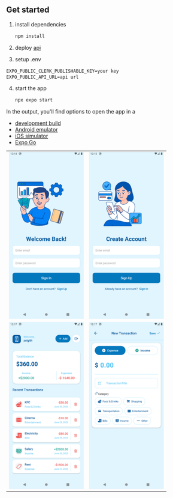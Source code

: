 ## Get started

1. install dependencies

   ```bash
   npm install
   ```

2. deploy [api](https://github.com/Zelgith/expense-tracker-api)

3. setup .env

```
EXPO_PUBLIC_CLERK_PUBLISHABLE_KEY=your key
EXPO_PUBLIC_API_URL=api url
```

4. start the app

   ```bash
   npx expo start
   ```

In the output, you'll find options to open the app in a

- [development build](https://docs.expo.dev/develop/development-builds/introduction/)
- [Android emulator](https://docs.expo.dev/workflow/android-studio-emulator/)
- [iOS simulator](https://docs.expo.dev/workflow/ios-simulator/)
- [Expo Go](https://expo.dev/go)

<table>
  <tr>
    <td>
      <img src="./images/sign-in.png" alt="sign-in" width="200" />
    </td>
    <td>
      <img src="./images/sign-up.png" alt="sign-up" width="200" />
    </td>
  </tr>
  <tr>
    <td>
      <img src="./images/main.png" alt="main" width="200" />
    </td>
    <td>
      <img src="./images/add.png" alt="add" width="200" />
    </td>
  </tr>
</table>
